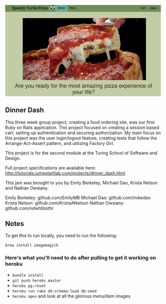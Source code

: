 ![alt tag](https://github.com/KristaANelson/dinner_dash/blob/master/example_image.png)

## Dinner Dash

This three week group project, creating a food ordering site, was our first Ruby on Rails application. This project focused on creating a session based cart, setting up authentication and securing authorization. My main focus on this project was the user login/logout feature, creating tests that follow the Arrange-Act-Assert pattern, and utilizing Factory Girl.


This project is for the second module at the Turing School of Software and Design.

Full project specifications are available here:
http://tutorials.jumpstartlab.com/projects/dinner_dash.html



This jam was brought to you by Emily Berkeley, Michael Dao, Krista Nelson and
Nathan Owsiany.

Emily Berkeley: github.com/EmilyMB
Michael Dao: github.com/mikedao
Krista Nelson: github.com/KristaANelson
Nathan Owsiany: github.com/ndwhtlssthr

## Notes

To get this to run locally, you need to run the following:

    brew install imagemagick

### Here's what you'll need to do after pulling to get it working on heroku
* `bundle install`
* `git push heroku master`
* `heroku pg:reset`
* `heroku run rake db:schema:load db:seed`
* `heroku open` and look at all the glorious menu/item images
